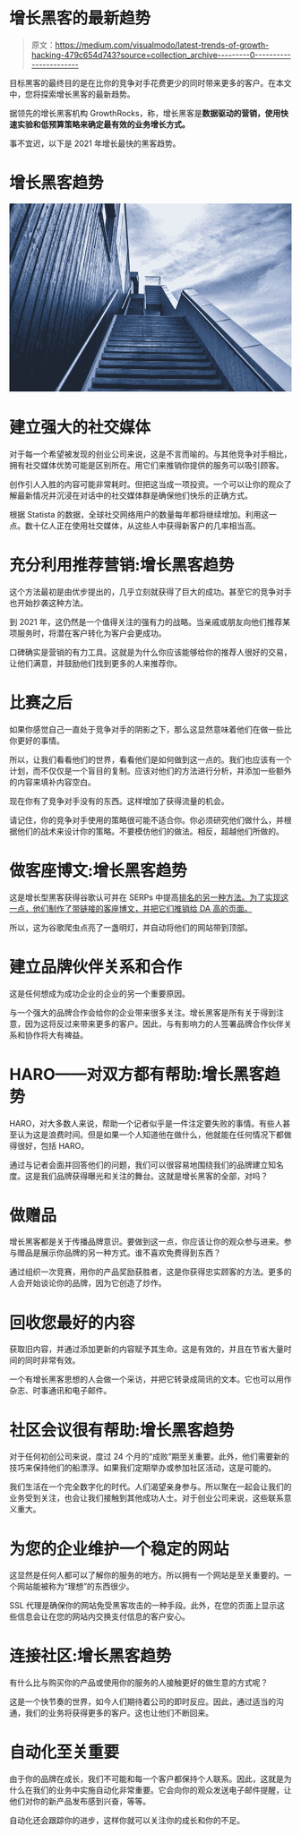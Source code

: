 # 增长黑客的最新趋势

> 原文：<https://medium.com/visualmodo/latest-trends-of-growth-hacking-479c654d743?source=collection_archive---------0----------------------->

目标黑客的最终目的是在比你的竞争对手花费更少的同时带来更多的客户。在本文中，您将探索增长黑客的最新趋势。

据领先的增长黑客机构 GrowthRocks，称，增长黑客是**数据驱动的营销，使用快速实验和低预算策略来确定最有效的业务增长方式。**

事不宜迟，以下是 2021 年增长最快的黑客趋势。

# 增长黑客趋势

![](img/591dc21cb96ea844cb5096ff05b21607.png)

# 建立强大的社交媒体

对于每一个希望被发现的创业公司来说，这是不言而喻的。与其他竞争对手相比，拥有社交媒体优势可能是区别所在。用它们来推销你提供的服务可以吸引顾客。

创作引人入胜的内容可能非常耗时。但把这当成一项投资。一个可以让你的观众了解最新情况并沉浸在对话中的社交媒体群是确保他们快乐的正确方式。

根据 Statista 的数据，全球社交网络用户的数量每年都将继续增加。利用这一点。数十亿人正在使用社交媒体，从这些人中获得新客户的几率相当高。

# 充分利用推荐营销:增长黑客趋势

这个方法最初是由优步提出的，几乎立刻就获得了巨大的成功。甚至它的竞争对手也开始抄袭这种方法。

到 2021 年，这仍然是一个值得关注的强有力的战略。当亲戚或朋友向他们推荐某项服务时，将潜在客户转化为客户会更成功。

口碑确实是营销的有力工具。这就是为什么你应该能够给你的推荐人很好的交易，让他们满意，并鼓励他们找到更多的人来推荐你。

# 比赛之后

如果你感觉自己一直处于竞争对手的阴影之下，那么这显然意味着他们在做一些比你更好的事情。

所以，让我们看看他们的世界，看看他们是如何做到这一点的。我们也应该有一个计划，而不仅仅是一个盲目的复制。应该对他们的方法进行分析，并添加一些额外的内容来填补内容空白。

现在你有了竞争对手没有的东西。这样增加了获得流量的机会。

请记住，你的竞争对手使用的策略很可能不适合你。你必须研究他们做什么，并根据他们的战术来设计你的策略。不要模仿他们的做法。相反，超越他们所做的。

# 做客座博文:增长黑客趋势

这是增长型黑客获得谷歌认可并在 SERPs 中提高[排名的另一种方法。为了实现这一点，他们制作了带链接的客座博文，并把它们推销给 DA 高的页面。](https://visualmodo.com/how-to-optimize-for-seo-on-your-video-maker/)

所以，这为谷歌爬虫点亮了一盏明灯，并自动将他们的网站带到顶部。

# 建立品牌伙伴关系和合作

这是任何想成为成功企业的企业的另一个重要原因。

与一个强大的品牌合作会给你的企业带来很多关注。增长黑客是所有关于得到注意，因为这将反过来带来更多的客户。因此，与有影响力的人签署品牌合作伙伴关系和协作将大有裨益。

# HARO——对双方都有帮助:增长黑客趋势

HARO，对大多数人来说，帮助一个记者似乎是一件注定要失败的事情。有些人甚至认为这是浪费时间。但是如果一个人知道他在做什么，他就能在任何情况下都做得很好，包括 HARO。

通过与记者会面并回答他们的问题，我们可以很容易地围绕我们的品牌建立知名度。这是我们品牌获得曝光和关注的舞台。这就是增长黑客的全部，对吗？

# 做赠品

增长黑客都是关于传播品牌意识。要做到这一点，你应该让你的观众参与进来。参与赠品是展示你品牌的另一种方式。谁不喜欢免费得到东西？

通过组织一次竞赛，用你的产品奖励获胜者，这是你获得忠实顾客的方法。更多的人会开始谈论你的品牌，因为它创造了炒作。

# 回收您最好的内容

获取旧内容，并通过添加更新的内容赋予其生命。这是有效的，并且在节省大量时间的同时非常有效。

一个有增长黑客思想的人会做一个采访，并把它转录成简讯的文本。它也可以用作杂志、时事通讯和电子邮件。

# 社区会议很有帮助:增长黑客趋势

对于任何初创公司来说，度过 24 个月的“成败”期至关重要。此外，他们需要新的技巧来保持他们的船漂浮。如果我们定期举办或参加社区活动，这是可能的。

我们生活在一个完全数字化的时代。人们渴望亲身参与。所以聚在一起会让我们的业务受到关注，也会让我们接触到其他成功人士。对于创业公司来说，这些联系意义重大。

# 为您的企业维护一个稳定的网站

这显然是任何人都可以了解你的服务的地方。所以拥有一个网站是至关重要的。一个网站能被称为“理想”的东西很少。

SSL 代理是确保你的网站免受黑客攻击的一种手段。此外，在您的页面上显示这些信息会让在您的网站内交换支付信息的客户安心。

# 连接社区:增长黑客趋势

有什么比与购买你的产品或使用你的服务的人接触更好的做生意的方式呢？

这是一个快节奏的世界，如今人们期待着公司的即时反应。因此，通过适当的沟通，我们的业务将获得更多的客户。这也让他们不断回来。

# 自动化至关重要

由于你的品牌在成长，我们不可能和每一个客户都保持个人联系。因此，这就是为什么在我们的业务中实施自动化非常重要。它会向你的观众发送电子邮件提醒，让他们对你的新产品发布感到兴奋，等等。

自动化还会跟踪你的进步，这样你就可以关注你的成长和你的不足。